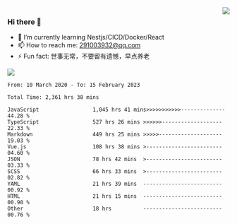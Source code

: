 <img align='right' src='https://github-readme-stats.vercel.app/api?username=niaogege&show_icons=true&theme=radical'/>

### Hi there 👋

- 🌱 I’m currently learning Nestjs/CICD/Docker/React
- 📫 How to reach me: 291003932@qq.com
- ⚡ Fun fact:  世事无常，不要留有遗憾，早点养老

![](https://github-readme-stats.vercel.app/api/top-langs/?username=niaogege&layout=compact)

<!--START_SECTION:waka-->

```text
From: 10 March 2020 - To: 15 February 2023

Total Time: 2,361 hrs 38 mins

JavaScript                 1,045 hrs 41 mins>>>>>>>>>>>--------------   44.28 %
TypeScript                 527 hrs 26 mins >>>>>>-------------------   22.33 %
Markdown                   449 hrs 25 mins >>>>>--------------------   19.03 %
Vue.js                     108 hrs 38 mins >------------------------   04.60 %
JSON                       78 hrs 42 mins  >------------------------   03.33 %
SCSS                       66 hrs 33 mins  >------------------------   02.82 %
YAML                       21 hrs 39 mins  -------------------------   00.92 %
HTML                       21 hrs 15 mins  -------------------------   00.90 %
Other                      18 hrs          -------------------------   00.76 %
```

<!--END_SECTION:waka-->
